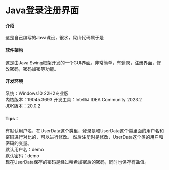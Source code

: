 # Java登录注册界面

#### 介绍
这是自己编写的Java课设，很水，屎山代码属于是

#### 软件架构
这是由Java Swing框架开发的一个GUI界面。非常简单，有登录，注册界面，修改密码，密码加密等功能。<br/>


#### 开发环境
系统：Windows10 22H2专业版<br />
内核版本：19045.3693
开发工具：IntelliJ IDEA Community 2023.2<br />
JDK版本：20.0.2<br />

#### Tips：
有默认用户名，在UserData这个类里，登录是和UserData这个类里面的用户名和密码进行对比的，可以进行修改。
然后注册时是修改，UserData这个类的用户和密码的变量。<br />
默认用户名：demo <br/>
默认密码：demo <br/>
现在UserData保存的密码是经过哈希加密后的密码，同时也保存有盐值。

